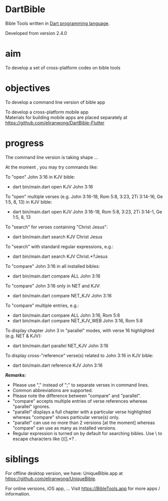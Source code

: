 # DartBible
Bible Tools written in <a href="dart.dev">Dart programming language</a>.

Developed from version 2.4.0

# aim
To develop a set of cross-platform codes on bible tools

# objectives
To develop a command line version of bible app

To develop a cross-platform mobile app<br>
Materials for building mobile apps are placed separately at <a href="https://github.com/eliranwong/DartBible-Flutter">https://github.com/eliranwong/DartBible-Flutter</a>

# progress
The command line version is taking shape ...

At the moment , you may try commands like:

To "open" John 3:16 in KJV bible:
* dart bin/main.dart open KJV John 3:16

To "open" multiple verses (e.g. John 3:16-18, Rom 5:8, 3:23, 2Ti 3:14-16, Ge 1:5, 8, 13) in KJV bible:
* dart bin/main.dart open KJV John 3:16-18, Rom 5:8, 3:23, 2Ti 3:14-1, Ge 1:5, 8, 13

To "search" for verses containing "Christ Jesus":
* dart bin/main.dart search KJV Christ Jesus

To "search" with standard regular expressions, e.g.:
* dart bin/main.dart search KJV Christ.*?Jesus

To "compare" John 3:16 in all installed bibles:
* dart bin/main.dart compare ALL John 3:16

To "compare" John 3:16 only in NET and KJV:
* dart bin/main.dart compare NET_KJV John 3:16

To "compare" multiple entries, e.g.:
* dart bin/main.dart compare ALL John 3:16, Rom 5:8
* dart bin/main.dart compare NET_KJV_WEB John 3:16, Rom 5:8

To display chapter John 3 in "parallel" modes, with verse 16 highlighted (e.g. NET & KJV):
* dart bin/main.dart parallel NET_KJV John 3:16

To display cross-"reference" verse(s) related to John 3:16 in KJV bible:
* dart bin/main.dart reference KJV John 3:16

<i><b>Remarks:</b></i>
* Please use "," instead of ";" to separate verses in command lines.
* Common abbreviations are supported.
* Please note the difference between "compare" and "parallel".
* "compare" accepts multiple entries of verse references whereas "parallel" ignores.
* "parallel" displays a full chapter with a particular verse highlighted whereas "compare" shows particular verse(s) only.
* "parallel" can use no more than 2 versions [at the moment] whereas "compare" can use as many as installed versions.
* Regular expression is turned on by default for searching bibles.  Use \ to escape characters like ()[].*? .

# siblings
For offline desktop version, we have:
UniqueBible.app at <a href="https://github.com/eliranwong/UniqueBible">https://github.com/eliranwong/UniqueBible</a>.

For online versions, iOS app, ...
Visit <a href="https://BibleTools.app">https://BibleTools.app</a> for more apps / information.
